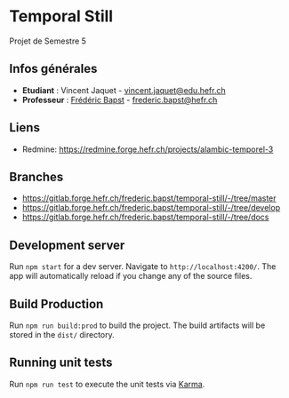 # Temporal Still

Projet de Semestre 5

## Infos générales

- **Etudiant** : Vincent Jaquet - vincent.jaquet@edu.hefr.ch
- **Professeur** : [Frédéric Bapst](https://gitlab.forge.hefr.ch/frederic.bapst) - frederic.bapst@hefr.ch

## Liens

- Redmine: https://redmine.forge.hefr.ch/projects/alambic-temporel-3

## Branches

- https://gitlab.forge.hefr.ch/frederic.bapst/temporal-still/-/tree/master
- https://gitlab.forge.hefr.ch/frederic.bapst/temporal-still/-/tree/develop
- https://gitlab.forge.hefr.ch/frederic.bapst/temporal-still/-/tree/docs

## Development server

Run `npm start` for a dev server. Navigate to `http://localhost:4200/`. The app will automatically reload if you change any of the source files.

## Build Production

Run `npm run build:prod` to build the project. The build artifacts will be stored in the `dist/` directory.

## Running unit tests

Run `npm run test` to execute the unit tests via [Karma](https://karma-runner.github.io).
